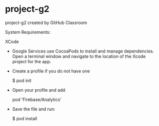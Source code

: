 # project-g2
project-g2 created by GitHub Classroom

System Requirements: 

XCode

- Google Services use CocoaPods to install and manage dependencies. Open a terminal window and navigate to the location of the Xcode project for the app. 
- Create a profile if you do not have one 

  $ pod init 

- Open your profile and add

  
  pod 'Firebase/Analytics'

 
- Save the file and run: 
  
  $ pod install 
  
  

